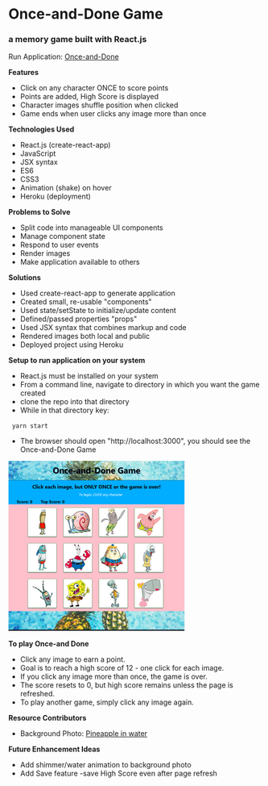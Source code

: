 # Once-and-Done Game

### a memory game built with React.js

Run Application: [Once-and-Done](https://herokuapp.com/)

**Features**
* Click on any character ONCE to score points
* Points are added, High Score is displayed
* Character images shuffle position when clicked
* Game ends when user clicks any image more than once

**Technologies Used**
* React.js (create-react-app)
* JavaScript
* JSX syntax
* ES6
* CSS3
* Animation (shake) on hover
* Heroku (deployment)

**Problems to Solve**
* Split code into manageable UI components
* Manage component state
* Respond to user events
* Render images
* Make application available to others

**Solutions**
* Used create-react-app to generate application
* Created small, re-usable "components"
* Used state/setState to initialize/update content
* Defined/passed properties "props"
* Used JSX syntax that combines markup and code
* Rendered images both local and public
* Deployed project using Heroku

**Setup to run application on your system**
* React.js must be installed on your system
* From a command line, navigate to directory in which you want the game created
* clone the repo into that directory
* While in that directory key:
```
 yarn start
```
* The browser should  open "http://localhost:3000", you should see the Once-and-Done Game

![Once-and-Done Game](./src/images/OnceandDoneGame.png)

**To play Once-and Done**
* Click any image to earn a point.
* Goal is to reach a high score of 12 - one click for each image.
* If you click any image more than once, the game is over.
* The score resets to 0, but high score remains unless the page is refreshed.
* To play another game, simply click any image again.

**Resource Contributors**
* Background Photo: [Pineapple in water](https://www.pexels.com/photo/bright-bubble-color-flatlay-137132/)


**Future Enhancement Ideas**
* Add shimmer/water animation to background photo
* Add Save feature -save High Score even after page refresh

